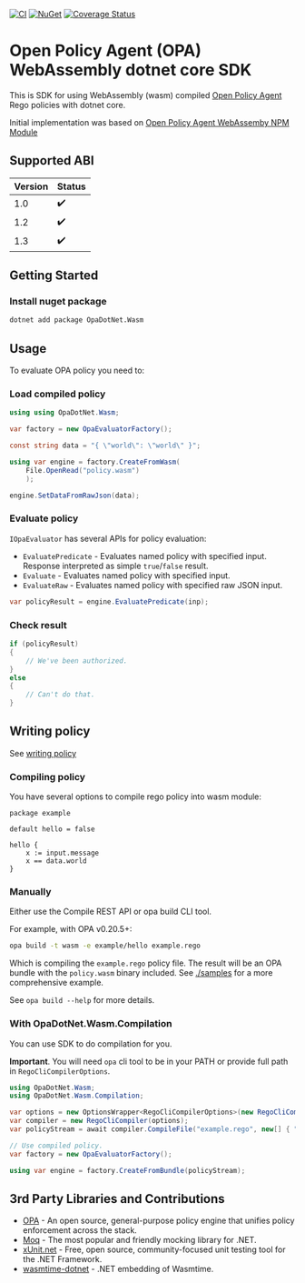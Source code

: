 ﻿[![CI](https://github.com/me-viper/OpaDotNet/workflows/CI/badge.svg)](https://github.com/me-viper/OpaDotNet)
[![NuGet](https://img.shields.io/nuget/v/OpaDotNet.Wasm.svg)](https://www.nuget.org/packages/OpaDotNet.Wasm/)
[![Coverage Status](https://coveralls.io/repos/github/me-viper/OpaDotNet/badge.svg?branch=develop)](https://coveralls.io/github/me-viper/OpaDotNet)

# Open Policy Agent (OPA) WebAssembly dotnet core SDK

This is SDK for using WebAssembly (wasm) compiled [Open Policy Agent](https://www.openpolicyagent.org/) Rego policies with dotnet core.

Initial implementation was based on [Open Policy Agent WebAssemby NPM Module](https://github.com/open-policy-agent/npm-opa-wasm)

## Supported ABI

| Version | Status             |
|---------|--------------------|
| 1.0     | :heavy_check_mark: |
| 1.2     | :heavy_check_mark: |
| 1.3     | :heavy_check_mark: |

## Getting Started

### Install nuget package

```sh
dotnet add package OpaDotNet.Wasm
```

## Usage

To evaluate OPA policy you need to:

### Load compiled policy

```csharp
using using OpaDotNet.Wasm;

var factory = new OpaEvaluatorFactory();

const string data = "{ \"world\": \"world\" }";

using var engine = factory.CreateFromWasm(
    File.OpenRead("policy.wasm")
    );

engine.SetDataFromRawJson(data);

```

### Evaluate policy

`IOpaEvaluator` has several APIs for policy evaluation:

* `EvaluatePredicate` - Evaluates named policy with specified input. Response interpreted as simple `true`/`false` result.
* `Evaluate` - Evaluates named policy with specified input.
* `EvaluateRaw` - Evaluates named policy with specified raw JSON input.

```csharp
var policyResult = engine.EvaluatePredicate(inp);
```

### Check result

```csharp
if (policyResult)
{
    // We've been authorized.
}
else
{
    // Can't do that.
}
```

## Writing policy

See [writing policy](https://www.openpolicyagent.org/docs/latest/how-do-i-write-policies/)

### Compiling policy

You have several options to compile rego policy into wasm module:

```rego
package example

default hello = false

hello {
    x := input.message
    x == data.world
}
```

### Manually

Either use the Compile REST API or opa build CLI tool.

For example, with OPA v0.20.5+:

```sh
opa build -t wasm -e example/hello example.rego
```

Which is compiling the `example.rego` policy file.
The result will be an OPA bundle with the `policy.wasm` binary included. See [./samples](./samples) for a more comprehensive example.

See `opa build --help` for more details.

### With OpaDotNet.Wasm.Compilation

You can use SDK to do compilation for you.

**Important**. You will need `opa` cli tool to be in your PATH or provide full path in `RegoCliCompilerOptions`.

```csharp
using OpaDotNet.Wasm;
using OpaDotNet.Wasm.Compilation;

var options = new OptionsWrapper<RegoCliCompilerOptions>(new RegoCliCompilerOptions());
var compiler = new RegoCliCompiler(options);
var policyStream = await compiler.CompileFile("example.rego", new[] { "example/hello" });

// Use compiled policy.
var factory = new OpaEvaluatorFactory();

using var engine = factory.CreateFromBundle(policyStream);
```

## 3rd Party Libraries and Contributions

* [OPA](https://www.openpolicyagent.org/) - An open source, general-purpose policy engine that unifies policy enforcement across the stack.
* [Moq](https://github.com/moq/moq4) - The most popular and friendly mocking library for .NET.
* [xUnit.net](https://xunit.net/) - Free, open source, community-focused unit testing tool for the .NET Framework.
* [wasmtime-dotnet](https://github.com/bytecodealliance/wasmtime-dotnet) - .NET embedding of Wasmtime.
